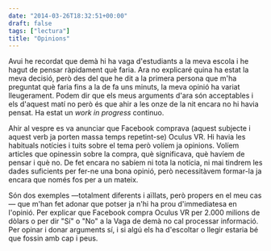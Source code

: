 ```yaml
---
date: "2014-03-26T18:32:51+00:00"
draft: false
tags: ["lectura"]
title: "Opinions"
---
```

Avui he recordat que demà hi ha vaga d'estudiants a la meva escola i he hagut de pensar ràpidament què faria. Ara no explicaré quina ha estat la meva decisió, però des del que he dit a la primera persona que m'ha preguntat què faria fins a la de fa uns minuts, la meva opinió ha variat lleugerament. Podem dir que els meus arguments d'ara són acceptables i els d'aquest matí no però és que ahir a les onze de la nit encara no hi havia pensat. Ha estat un *work in progress* continuo. 

Ahir al vespre es va anunciar que Facebook comprava (aquest subjecte i aquest verb ja porten massa temps repetint-se) Oculus VR. Hi havia les habituals notícies i tuits sobre el tema però volíem ja opinions. Volíem articles que opinessin sobre la compra, què significava, què havíem de pensar i què no. De fet encara no sabíem ni tota la notícia, ni mai tindrem les dades suficients per fer-ne una bona opinió, però necessitàvem formar-la ja encara que només fos per a un mateix.

Són dos exemples —totalment diferents i aïllats, però propers en el meu cas— que m'han fet adonar que potser ja n'hi ha prou d'immediatesa en l'opinió. Per explicar que Facebook compra Oculus VR per 2.000 milions de dòlars o per dir "Sí" o "No" a la Vaga de demà no cal processar informació. Per opinar i donar arguments sí, i si algú els ha d'escoltar o llegir estaria bé que fossin amb cap i peus. 
